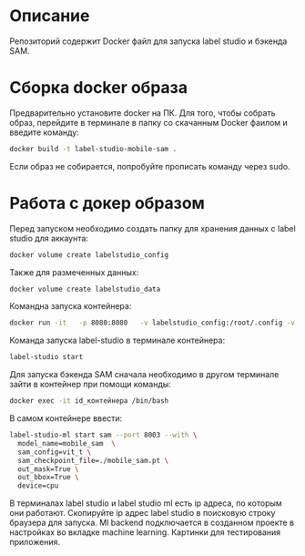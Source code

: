 # Описание 

Репозиторий содержит Docker файл для запуска label studio и бэкенда SAM. 

# Сборка docker образа

Предварительно установите docker на ПК. Для того, чтобы собрать образ, перейдите в терминале в папку со скачанным Docker фаилом и введите команду:

```bash
docker build -t label-studio-mobile-sam .
```

Если образ не собирается, попробуйте прописать команду через sudo. 

# Работа с докер образом

Перед запуском необходимо создать папку для хранения данных с label studio для аккаунта:
```bash
docker volume create labelstudio_config
```
Также для размеченных данных:
```bash
docker volume create labelstudio_data
```
Командна запуска контейнера:
```bash
docker run -it   -p 8080:8080   -v labelstudio_config:/root/.config -v labelstudio_data:/root/.local/share/label-studio   --name labelstudio   label-studio-mobile-sam
```
Команда запуска label-studio в терминале контейнера:
```bash
label-studio start
```

Для запуска бэкенда SAM сначала необходимо в другом терминале зайти в контейнер при помощи команды:
```bash
docker exec -it id_контейнера /bin/bash
```

В самом контейнере ввести:
```bash
label-studio-ml start sam --port 8003 --with \
  model_name=mobile_sam  \
  sam_config=vit_t \
  sam_checkpoint_file=./mobile_sam.pt \
  out_mask=True \
  out_bbox=True \
  device=cpu
```

В терминалах label studio и label studio ml есть ip адреса, по которым они работают. Скопируйте ip адрес label studio в поисковую строку браузера для запуска. Ml backend подключается в созданном проекте в настройках во вкладке machine learning. Картинки для тестирования приложения. 






